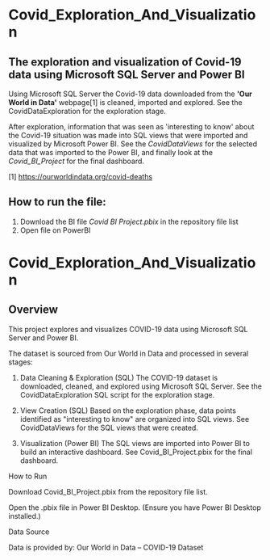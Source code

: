 # Covid_Exploration_And_Visualization

## The exploration and visualization of Covid-19 data using Microsoft SQL Server and Power BI

Using Microsoft SQL Server the Covid-19 data downloaded from the **'Our World in Data'**
webpage[1] is cleaned, imported and explored. See the CovidDataExploration for the exploration stage.

After exploration, information that was seen as 'interesting to know' about the Covid-19
situation was made into SQL views that were imported and visualized by Microsoft Power BI.
See the *CovidDataViews* for the selected data that was imported to the Power BI, and finally
look at the *Covid_BI_Project* for the final dashboard.


[1] https://ourworldindata.org/covid-deaths

## How to run the file:
1. Download the BI file *Covid BI Project.pbix* in the repository file list
2. Open file on PowerBI

# Covid_Exploration_And_Visualization
## Overview

This project explores and visualizes COVID-19 data using Microsoft SQL Server and Power BI.

The dataset is sourced from Our World in Data and processed in several stages:

1. Data Cleaning & Exploration (SQL)
The COVID-19 dataset is downloaded, cleaned, and explored using Microsoft SQL Server.
See the CovidDataExploration SQL script for the exploration stage.

2. View Creation (SQL)
Based on the exploration phase, data points identified as "interesting to know" are organized into SQL views.
See CovidDataViews for the SQL views that were created.

3. Visualization (Power BI)
The SQL views are imported into Power BI to build an interactive dashboard.
See Covid_BI_Project.pbix for the final dashboard.

How to Run

Download Covid_BI_Project.pbix from the repository file list.

Open the .pbix file in Power BI Desktop.
(Ensure you have Power BI Desktop installed.)

Data Source

Data is provided by:
Our World in Data – COVID-19 Dataset

